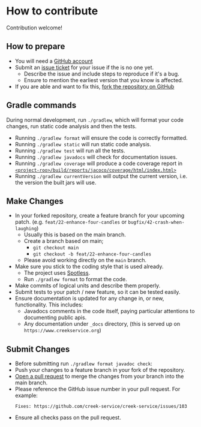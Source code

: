 # How to contribute

Contribution welcome!

## How to prepare

* You will need a [GitHub account](https://github.com/signup/free)
* Submit an [issue ticket](https://github.com/creek-service/creek-test/issues/new) for your issue if the is no one yet.
    * Describe the issue and include steps to reproduce if it's a bug.
    * Ensure to mention the earliest version that you know is affected.
* If you are able and want to fix this, [fork the repository on GitHub](https://docs.github.com/en/get-started/quickstart/fork-a-repo)

## Gradle commands

During normal development, run `./gradlew`, which will format your code changes, run static code analysis and then the tests.

* Running `./gradlew format` will ensure the code is correctly formatted.
* Running `./gradlew static` will run static code analysis.
* Running `./gradlew test` will run all the tests.
* Running `./gradlew javadocs` will check for documentation issues.
* Running `./gradlew coverage` will produce a code coverage report in
  [`<project-roo>/build/reports/jacoco/coverage/html/index.html>`](build/reports/jacoco/coverage/html/index.html)
* Running `./gradlew currentVersion` will output the current version, i.e. the version the built jars will use.

## Make Changes

* In your forked repository, create a feature branch for your upcoming patch. (e.g. `feat/22-enhance-four-candles` or `bugfix/42-crash-when-laughing`)
   * Usually this is based on the main branch.
   * Create a branch based on main;
     * `git checkout main`
     * `git checkout -b feat/22-enhance-four-candles`
   * Please avoid working directly on the `main` branch.
* Make sure you stick to the coding style that is used already.
  * The project uses [Spotless](https://github.com/diffplug/spotless).
  * Run `./gradlew format` to format the code.
* Make commits of logical units and describe them properly.
* Submit tests to your patch / new feature, so it can be tested easily.
* Ensure documentation is updated for any change in, or new, functionality. This includes:
  * Javadocs comments in the code itself, paying particular attentions to documenting public apis.
  * Any documentation under `_docs` directory, (this is served up on `https://www.creekservice.org`)

## Submit Changes

* Before submitting run `./gradlew format javadoc check`:
* Push your changes to a feature branch in your fork of the repository.
* [Open a pull request](https://docs.github.com/en/pull-requests/collaborating-with-pull-requests/proposing-changes-to-your-work-with-pull-requests/creating-a-pull-request-from-a-fork) to merge the changes from your branch into the main branch.
* Please reference the GitHub issue number in your pull request. For example:
   ```
   Fixes: https://github.com/creek-service/creek-service/issues/103
   ```
* Ensure all checks pass on the pull request.


